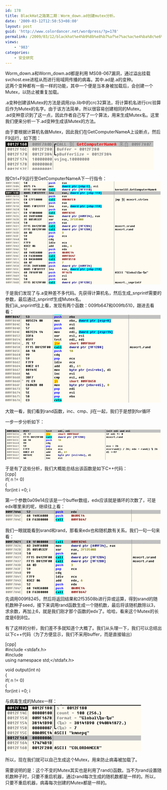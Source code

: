 ```yaml
---
id: 178
title: BlackHat之路第二期：Worm_down.ad创建mutex分析。
date: '2009-03-12T12:50:53+08:00'
layout: post
guid: 'http://www.colordancer.net/wordpress/?p=178'
permalink: /2009/03/12/blackhat%e4%b9%8b%e8%b7%af%e7%ac%ac%e4%ba%8c%e6%9c%9f%ef%bc%9aworm_down-ad%e5%88%9b%e5%bb%bamutex%e5%88%86%e6%9e%90%e3%80%82/
views:
    - '983'
categories:
    - 安全研究
---
```


Worm\_down.a和Worm\_down.ad都是利用 MS08-067漏洞，通过溢出挂载svchost.exe进程从而进行局域网传播的病毒。其中.ad是.a的变种。  
这两个变种都有一些一样的功能，其中一个便是当本身被加载后，会创建一个Mutex，以防止被重复加载。

.a变种创建该Mutex的方法是调用zip.lib中的crc32算法，将计算机名进行crc验算后作为Mutex的名字。由于该方法简单，所以很容易创建相同的Mutex。  
.ad变种意识到了这一点，因此作者自己写了一个算法，用来生成Mutex名。这里我们便来分析一下.ad变种生成该Mutex的方法。

由于要根据计算机名做Mutex，因此我们在GetComputerNameA上设断点，然后F9运行，如下图：  
![](/images/attachments/month_0903/22009312124649.gif)  
  
按Ctrl+F9运行至GetComputerNameA下一行指令：  
![](/images/attachments/month_0903/v2009312124713.gif)

于是我们发现了与.a变种差不多代码。先获得计算机名，然后生成\_snprintf需要的参数，最后通过\_snprintf生成Mutex名。  
我们从\_snprintf往上看，发现有两个函数：009fb647和009fb510，跟进去看看：  
![](/images/attachments/month_0903/52009312124718.gif)

大致一看，我们看到rand函数，inc、cmp、jl在一起，我们于是想到for循环

一步一步分析如下：

![](/images/attachments/month_0903/32009312124811.gif)

于是有了这些分析，我们大概能总结出该函数是如下C++代码：  
\[cpp\]  
if( n != 0)  
{  
 for(int i =0; i

第一个参数0a09e14应该是一个buffer数组，edx应该就是循环的次数了，可是edx哪里来的呢，继续往上看：  
![](/images/attachments/month_0903/a2009312124829.gif)

我们一眼就能看到srand和rand，那看来edx也和随机数有关系。我们一句一句来看：  
![](/images/attachments/month_0903/12009312124833.gif)  
先调用009f8245，然后将返回结果和2f53508b进行异或运算，得到srand的随机数种子seed，接下来调用rand函数生成一个随机数，最后将该随机数除以3，求余数，再加上6，就是我们刚才那个函数的edx了。哈哈，看来这个Mutex的长度是6到8位。

有了这样的分析，我们差不多就知道个大概了。我们从头理一下，我们可以总结出以下c++代码（为了方便显示，我们不采用buffer，而是直接输出）

\[cpp\]  
\#include <stdafx.h>  
\#include <iostream>  
using namespace std;</iostream></stdafx.h>

void output(int n)  
{  
 if( n != 0)  
 {  
 for(int i =0; i

与病毒生成的Mutex一样：  
![](/images/attachments/month_0903/i2009312124842.gif)

所以，现在我们就可以自己生成这个Mutex，用来防止病毒被加载了。

需要说明的是：这个不变的Mutex其实也是利用了rand()函数。当不为rand设置随机数种子时，只要不重启机器，通过rand每次生成的随机数都是一样的。所以，只要不重启机器，病毒每次创建的Mutex都是一样的。